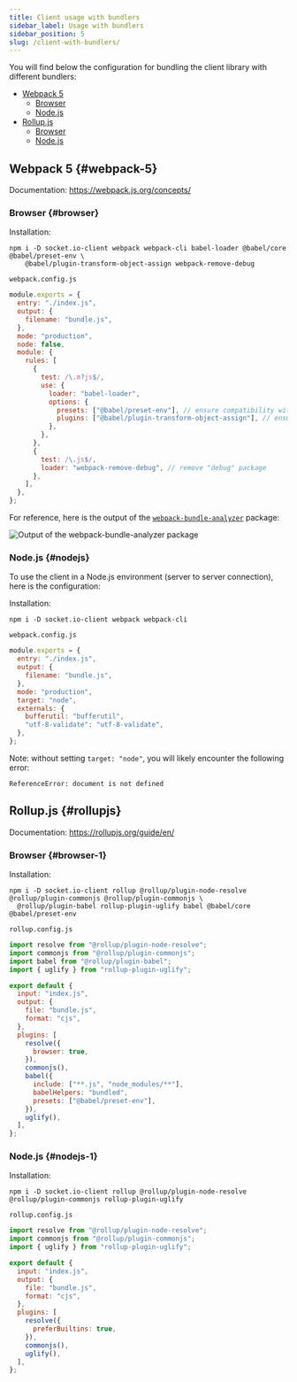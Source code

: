 ```yaml
---
title: Client usage with bundlers
sidebar_label: Usage with bundlers
sidebar_position: 5
slug: /client-with-bundlers/
---
```


You will find below the configuration for bundling the client library with different bundlers:

- [Webpack 5](#webpack-5)
  - [Browser](#browser)
  - [Node.js](#nodejs)
- [Rollup.js](#rollup-js)
  - [Browser](#browser-1)
  - [Node.js](#nodejs-1)

## Webpack 5 {#webpack-5}

Documentation: https://webpack.js.org/concepts/

### Browser {#browser}

Installation:

```
npm i -D socket.io-client webpack webpack-cli babel-loader @babel/core @babel/preset-env \
    @babel/plugin-transform-object-assign webpack-remove-debug
```

`webpack.config.js`

```js
module.exports = {
  entry: "./index.js",
  output: {
    filename: "bundle.js",
  },
  mode: "production",
  node: false,
  module: {
    rules: [
      {
        test: /\.m?js$/,
        use: {
          loader: "babel-loader",
          options: {
            presets: ["@babel/preset-env"], // ensure compatibility with older browsers
            plugins: ["@babel/plugin-transform-object-assign"], // ensure compatibility with IE 11
          },
        },
      },
      {
        test: /\.js$/,
        loader: "webpack-remove-debug", // remove "debug" package
      },
    ],
  },
};
```

For reference, here is the output of the [`webpack-bundle-analyzer`](https://www.npmjs.com/package/webpack-bundle-analyzer) package:

![Output of the webpack-bundle-analyzer package](/images/bundle-analyzer-output.png)

### Node.js {#nodejs}

To use the client in a Node.js environment (server to server connection), here is the configuration:

Installation:

```
npm i -D socket.io-client webpack webpack-cli
```

`webpack.config.js`

```js
module.exports = {
  entry: "./index.js",
  output: {
    filename: "bundle.js",
  },
  mode: "production",
  target: "node",
  externals: {
    bufferutil: "bufferutil",
    "utf-8-validate": "utf-8-validate",
  },
};
```

Note: without setting `target: "node"`, you will likely encounter the following error:

```
ReferenceError: document is not defined
```

## Rollup.js {#rollupjs}

Documentation: https://rollupjs.org/guide/en/

### Browser {#browser-1}

Installation:

```
npm i -D socket.io-client rollup @rollup/plugin-node-resolve @rollup/plugin-commonjs @rollup/plugin-commonjs \
  @rollup/plugin-babel rollup-plugin-uglify babel @babel/core @babel/preset-env
```

`rollup.config.js`

```js
import resolve from "@rollup/plugin-node-resolve";
import commonjs from "@rollup/plugin-commonjs";
import babel from "@rollup/plugin-babel";
import { uglify } from "rollup-plugin-uglify";

export default {
  input: "index.js",
  output: {
    file: "bundle.js",
    format: "cjs",
  },
  plugins: [
    resolve({
      browser: true,
    }),
    commonjs(),
    babel({
      include: ["**.js", "node_modules/**"],
      babelHelpers: "bundled",
      presets: ["@babel/preset-env"],
    }),
    uglify(),
  ],
};
```


### Node.js {#nodejs-1}

Installation:

```
npm i -D socket.io-client rollup @rollup/plugin-node-resolve @rollup/plugin-commonjs rollup-plugin-uglify
```

`rollup.config.js`

```js
import resolve from "@rollup/plugin-node-resolve";
import commonjs from "@rollup/plugin-commonjs";
import { uglify } from "rollup-plugin-uglify";

export default {
  input: "index.js",
  output: {
    file: "bundle.js",
    format: "cjs",
  },
  plugins: [
    resolve({
      preferBuiltins: true,
    }),
    commonjs(),
    uglify(),
  ],
};
```

